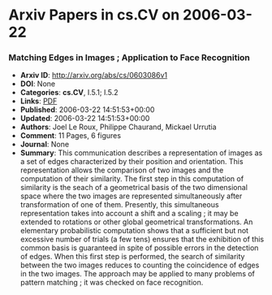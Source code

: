 # Arxiv Papers in cs.CV on 2006-03-22
### Matching Edges in Images ; Application to Face Recognition
- **Arxiv ID**: http://arxiv.org/abs/cs/0603086v1
- **DOI**: None
- **Categories**: **cs.CV**, I.5.1; I.5.2
- **Links**: [PDF](http://arxiv.org/pdf/cs/0603086v1)
- **Published**: 2006-03-22 14:51:53+00:00
- **Updated**: 2006-03-22 14:51:53+00:00
- **Authors**: Joel Le Roux, Philippe Chaurand, Mickael Urrutia
- **Comment**: 11 Pages, 6 figures
- **Journal**: None
- **Summary**: This communication describes a representation of images as a set of edges characterized by their position and orientation. This representation allows the comparison of two images and the computation of their similarity. The first step in this computation of similarity is the seach of a geometrical basis of the two dimensional space where the two images are represented simultaneously after transformation of one of them. Presently, this simultaneous representation takes into account a shift and a scaling ; it may be extended to rotations or other global geometrical transformations. An elementary probabilistic computation shows that a sufficient but not excessive number of trials (a few tens) ensures that the exhibition of this common basis is guaranteed in spite of possible errors in the detection of edges. When this first step is performed, the search of similarity between the two images reduces to counting the coincidence of edges in the two images. The approach may be applied to many problems of pattern matching ; it was checked on face recognition.



